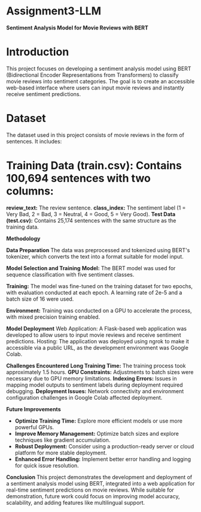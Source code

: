 # Assignment3-LLM

**Sentiment Analysis Model for Movie Reviews with BERT**
# Introduction
This project focuses on developing a sentiment analysis model using BERT (Bidirectional Encoder Representations from Transformers) to classify movie reviews into sentiment categories. The goal is to create an accessible web-based interface where users can input movie reviews and instantly receive sentiment predictions.

# Dataset
The dataset used in this project consists of movie reviews in the form of sentences. It includes:

# Training Data (train.csv): Contains 100,694 sentences with two columns:

**review_text:** The review sentence.
**class_index:** The sentiment label (1 = Very Bad, 2 = Bad, 3 = Neutral, 4 = Good, 5 = Very Good).
**Test Data (test.csv):** Contains 25,174 sentences with the same structure as the training data.

**Methodology**

**Data Preparation**
The data was preprocessed and tokenized using BERT's tokenizer, which converts the text into a format suitable for model input.

**Model Selection and Training**
**Model:** The BERT model was used for sequence classification with five sentiment classes.

**Training:** The model was fine-tuned on the training dataset for two epochs, with evaluation conducted at each epoch. A learning rate of 2e-5 and a batch size of 16 were used.

**Environment:** Training was conducted on a GPU to accelerate the process, with mixed precision training enabled.

**Model Deployment**
Web Application: A Flask-based web application was developed to allow users to input movie reviews and receive sentiment predictions.
Hosting: The application was deployed using ngrok to make it accessible via a public URL, as the development environment was Google Colab.

**Challenges Encountered**
**Long Training Time:** The training process took approximately 1.5 hours.
**GPU Constraints:**  Adjustments to batch sizes were necessary due to GPU memory limitations.
**Indexing Errors:**  Issues in mapping model outputs to sentiment labels during deployment required debugging.
**Deployment Issues:**  Network connectivity and environment configuration challenges in Google Colab affected deployment.

**Future Improvements**
- **Optimize Training Time:** Explore more efficient models or use more powerful GPUs.
- **Improve Memory Management:** Optimize batch sizes and explore techniques like gradient accumulation.
- **Robust Deployment:** Consider using a production-ready server or cloud platform for more stable deployment.
- **Enhanced Error Handling:** Implement better error handling and logging for quick issue resolution.

**Conclusion**
This project demonstrates the development and deployment of a sentiment analysis model using BERT, integrated into a web application for real-time sentiment predictions on movie reviews. While suitable for demonstration, future work could focus on improving model accuracy, scalability, and adding features like multilingual support.
